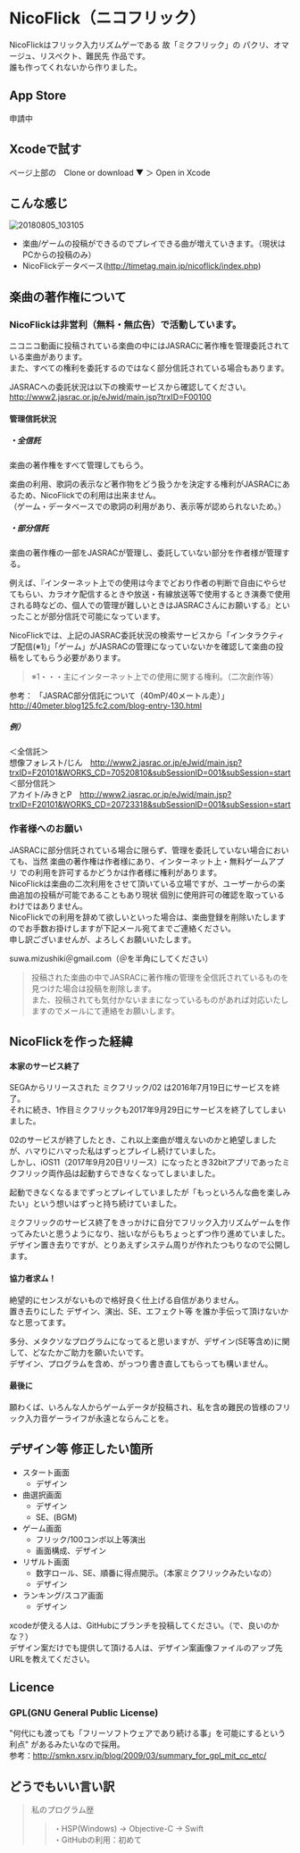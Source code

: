 # NicoFlick（ニコフリック）
NicoFlickはフリック入力リズムゲーである 故「ミクフリック」の パクリ、オマージュ、リスペクト、難民先 作品です。  
誰も作ってくれないから作りました。

## App Store
申請中

## Xcodeで試す
ページ上部の　Clone or download ▼ ＞ Open in Xcode

## こんな感じ
![20180805_103105](https://user-images.githubusercontent.com/33353602/43682202-084e5d12-98a8-11e8-975f-10bca5228906.GIF)
- 楽曲/ゲームの投稿ができるのでプレイできる曲が増えていきます。（現状はPCからの投稿のみ）
- NicoFlickデータベース(http://timetag.main.jp/nicoflick/index.php)

## 楽曲の著作権について
### NicoFlickは非営利（無料・無広告）で活動しています。

ニコニコ動画に投稿されている楽曲の中にはJASRACに著作権を管理委託されている楽曲があります。  
また、すべての権利を委託するのではなく部分信託されている場合もあります。

JASRACへの委託状況は以下の検索サービスから確認してください。  
http://www2.jasrac.or.jp/eJwid/main.jsp?trxID=F00100

#### 管理信託状況
##### ・全信託
楽曲の著作権をすべて管理してもらう。

楽曲の利用、歌詞の表示など著作物をどう扱うかを決定する権利がJASRACにあるため、NicoFlickでの利用は出来ません。  
（ゲーム・データベースでの歌詞の利用があり、表示等が認められないため。）

##### ・部分信託
楽曲の著作権の一部をJASRACが管理し、委託していない部分を作者様が管理する。

例えば、『インターネット上での使用は今までどおり作者の判断で自由にやらせてもらい、カラオケ配信するときや放送・有線放送等で使用するとき演奏で使用される時などの、個人での管理が難しいときはJASRACさんにお願いする』といったことが部分信託で可能になっています。

NicoFlickでは、上記のJASRAC委託状況の検索サービスから「インタラクティブ配信(※1)」「ゲーム」がJASRACの管理になっていないかを確認して楽曲の投稿をしてもらう必要があります。

>※1・・・主にインターネット上での使用に関する権利。（二次創作等）

参考： 「JASRAC部分信託について（40mP/40メートル走）」　http://40meter.blog125.fc2.com/blog-entry-130.html

##### 例）
＜全信託＞  
想像フォレスト/じん　http://www2.jasrac.or.jp/eJwid/main.jsp?trxID=F20101&WORKS_CD=70520810&subSessionID=001&subSession=start  
＜部分信託＞  
アカイト/みきとP　http://www2.jasrac.or.jp/eJwid/main.jsp?trxID=F20101&WORKS_CD=20723318&subSessionID=001&subSession=start

### 作者様へのお願い
JASRACに部分信託されている場合に限らず、管理を委託していない場合においても、当然 楽曲の著作権は作者様にあり、インターネット上・無料ゲームアプリ での利用を許可するかどうかは作者様に権利があります。  
NicoFlickは楽曲の二次利用をさせて頂いている立場ですが、ユーザーからの楽曲追加の投稿が可能であることもあり現状 個別に使用許可の確認を取っているわけではありません。  
NicoFlickでの利用を辞めて欲しいといった場合は、楽曲登録を削除いたしますのでお手数お掛けしますが下記メール宛てまでご連絡ください。  
申し訳ございませんが、よろしくお願いいたします。

suwa.mizushiki＠gmail.com（＠を半角にしてください）

>投稿された楽曲の中でJASRACに著作権の管理を全信託されているものを見つけた場合は投稿を削除します。  
>また、投稿されても気付かないままになっているものがあれば対応いたしますのでメールにて連絡をお願いします。


## NicoFlickを作った経緯
#### 本家のサービス終了
SEGAからリリースされた ミクフリック/02 は2016年7月19日にサービスを終了。  
それに続き、1作目ミクフリックも2017年9月29日にサービスを終了してしまいました。

02のサービスが終了したとき、これ以上楽曲が増えないのかと絶望しましたが、ハマりにハマった私はずっとプレイし続けていました。  
しかし、iOS11（2017年9月20日リリース）になったとき32bitアプリであったミクフリック両作品は起動すらできなくなってしまいました。

起動できなくなるまでずっとプレイしていましたが「もっといろんな曲を楽しみたい」という想いはずっと持ち続けていました。

ミクフリックのサービス終了をきっかけに自分でフリック入力リズムゲームを作ってみたいと思うようになり、拙いながらもちょっとずつ作り進めていました。  
デザイン置き去りですが、とりあえずシステム周りが作れたつもりなので公開します。

#### 協力者求ム！
絶望的にセンスがないもので格好良く仕上げる自信がありません。  
置き去りにした デザイン、演出、SE、エフェクト等 を誰か手伝って頂けないかなと思ってます。

多分、メタクソなプログラムになってると思いますが、デザイン(SE等含め)に関して、どなたかご助力を願いたいです。  
デザイン、プログラムを含め、がっつり書き直してもらっても構いません。

#### 最後に
願わくば、いろんな人からゲームデータが投稿され、私を含め難民の皆様のフリック入力音ゲーライフが永遠とならんことを。

## デザイン等 修正したい箇所
- スタート画面
  - デザイン
- 曲選択画面
  - デザイン
  - SE、(BGM)
- ゲーム画面
  - フリック/100コンボ以上等演出
  - 画面構成、デザイン
- リザルト画面
  - 数字ロール、SE、順番に得点開示。（本家ミクフリックみたいなの）
  - デザイン
- ランキング/スコア画面
  - デザイン

xcodeが使える人は、GitHubにブランチを投稿してください。（で、良いのかな？）  
デザイン案だけでも提供して頂ける人は、デザイン案画像ファイルのアップ先URLを教えてください。

## Licence
### GPL(GNU General Public License)
"何代にも渡っても「フリーソフトウェアであり続ける事」を可能にするという利点" があるみたいなので採用。  
参考：http://smkn.xsrv.jp/blog/2009/03/summary_for_gpl_mit_cc_etc/

## どうでもいい言い訳
>私のプログラム歴
>>・HSP(Windows) → Objective-C → Swift  
>>・GitHubの利用：初めて
